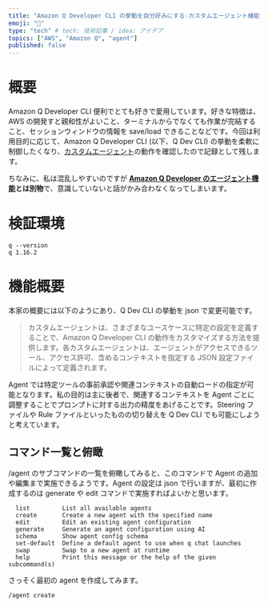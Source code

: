 ```yaml
---
title: "Amazon Q Developer CLI の挙動を自分好みにする-カスタムエージェント機能"
emoji: "👻"
type: "tech" # tech: 技術記事 / idea: アイデア
topics: ["AWS", "Amazon Q", "agent"]
published: false
---
```


# 概要

Amazon Q Developer CLI 便利でとても好きで愛用しています。好きな特徴は、AWS の開発すと親和性がよいこと、ターミナルからでなくても作業が完結すること、セッションウィンドウの情報を save/load できることなどです。今回は利用目的に応じて、Amazon Q Developer CLI (以下、Q Dev CLI) の挙動を柔軟に制御したくなり、[カスタムエージェント](https://docs.aws.amazon.com/ja_jp/amazonq/latest/qdeveloper-ug/command-line-custom-agents.html)の動作を確認したので記録として残します。

ちなみに、私は混乱しやすいのですが **[Amazon Q Developer のエージェント機能](https://aws.amazon.com/jp/blogs/news/streamline-development-with-new-amazon-q-developer-agents/)とは別物**で、意識していないと話がかみ合わなくなってしまいます。

# 検証環境

```
q --version
q 1.16.2
```

# 機能概要

本家の概要には以下のようにあり、Q Dev CLI の挙動を json で変更可能です。

> カスタムエージェントは、さまざまなユースケースに特定の設定を定義することで、Amazon Q Developer CLI の動作をカスタマイズする方法を提供します。各カスタムエージェントは、エージェントがアクセスできるツール、アクセス許可、含めるコンテキストを指定する JSON 設定ファイルによって定義されます。

Agent では特定ツールの事前承認や関連コンテキストの自動ロードの指定が可能となります。私の目的は主に後者で、関連するコンテキストを Agent ごとに調整することでプロンプトに対する出力の精度をあげることです。Steering ファイルや Rule ファイルといったものの切り替えを Q Dev CLI でも可能にしようと考えています。

## コマンド一覧と俯瞰

/agent のサブコマンドの一覧を俯瞰してみると、このコマンドで Agent の追加や編集まで実施できるようです。Agent の設定は json で行いますが、最初に作成するのは generate や edit コマンドで実施すればよいかと思います。

```
  list         List all available agents
  create       Create a new agent with the specified name
  edit         Edit an existing agent configuration
  generate     Generate an agent configuration using AI
  schema       Show agent config schema
  set-default  Define a default agent to use when q chat launches
  swap         Swap to a new agent at runtime
  help         Print this message or the help of the given subcommand(s)
```

さっそく最初の agent を作成してみます。

```
/agent create
```
